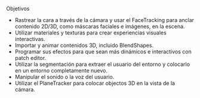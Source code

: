 Objetivos

- Rastrear la cara a través de la cámara y usar el FaceTracking para anclar contenido 2D/3D, como máscaras faciales e imágenes, en la escena. 
- Utilizar materiales y texturas para crear experiencias visuales interactivas. 
- Importar y animar contenidos 3D, incluido BlendShapes. 
- Programar sus efectos para que sean más dinámicos e interactivos con patch editor.  
- Utilizar la segmentación para extraer el usuario del entorno y colocarlo en un entorno completamente nuevo.  
- Manipular el sonido o la voz del usuario. 
- Utilizar el PlaneTracker para colocar objectos 3D en la vista de la cámara.  